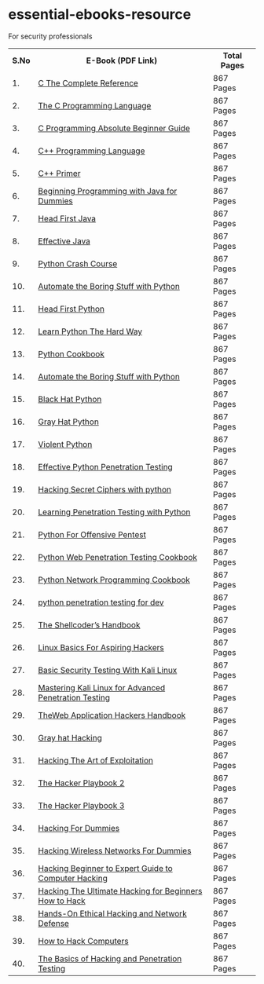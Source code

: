 # essential-ebooks-resource

For security professionals 

<table width="100%" class="table">
<tr>
<th>S.No</th>
<th>E-Book (PDF Link)</th>
<th>Total Pages</th>
</tr>
<tr><td>1.</td><td><a target="_blank" href="https://mega.nz/file/2G433bYK#FgnCMcDsJ641E5olrXB1Har2W4Pldpj7l7lDRQ9MuE0">C The Complete Reference</a></td><td>867 Pages</td></tr>
<tr><td>2.</td><td><a target="_blank" href="https://mega.nz/file/CWgCUSSD#YZ0HWVfDEMubV1_M7xn-4yCuYkfAzjq2_5Rybv2u6pw">The C Programming Language</a></td><td>867 Pages</td></tr>
<tr><td>3.</td><td><a target="_blank" href="https://mega.nz/file/bPIi0A6I#xw-K0ciA3LZLrSIWKLTn2iAY5KYqjHW1Nnm5d-CkpgI">C Programming Absolute Beginner Guide</a></td><td>867 Pages</td></tr>
<tr><td>4.</td><td><a target="_blank" href="https://mega.nz/file/fWRXEDQI#xxJ1Zs3dYIXIuQ5oSrUMuv5RsNPb_K40W0lkurqaG1k">C++ Programming Language</a></td><td>867 Pages</td></tr>
<tr><td>5.</td><td><a target="_blank" href="https://mega.nz/file/WKY2XazJ#KPQ3LtgetuwVqcApmmXgLbTzNxnPxKWQ1I6OrXTpOAQ">C++ Primer</a></td><td>867 Pages</td></tr>
<tr><td>6.</td><td><a target="_blank" href="https://mega.nz/file/vKIRzDoJ#9Pr7wvkVjfqau65czRJwX3FkW1UYXTT4kPDTCvyUbYo">Beginning Programming with Java for Dummies</a></td><td>867 Pages</td></tr>
<tr><td>7.</td><td><a target="_blank" href="https://mega.nz/file/CSpXBKJA#488c0WPw78KsN730jtGVflWmbV1xlgiYCqiQqPjBOKA">Head First Java</a></td><td>867 Pages</td></tr>
<tr><td>8.</td><td><a target="_blank" href="https://mega.nz/file/WCBmFbJZ#0gqqbEieXV6d_XqQlAn9vUUgOWD8q_15PQzMektfCM8">Effective Java</a></td><td>867 Pages</td></tr>
<tr><td>9.</td><td><a target="_blank" href="https://mega.nz/file/KWATGDhI#EGD2tRwO5oARtP7DeJyagQMqxRP0bE8G4TAkV6LG5g0">Python Crash Course</a></td><td>867 Pages</td></tr>
<tr><td>10.</td><td><a target="_blank" href="https://mega.nz/file/WDghlQbY#iJxIwE40Lo0CBTZ8Ae8F0i6QPfwIlx9za8HB4UsaeEs">Automate the Boring Stuff with Python</a></td><td>867 Pages</td></tr>
<tr><td>11.</td><td><a target="_blank" href="https://mega.nz/file/7f5miZyI#71qFP6bL7Ta_TpfXXgbPYr-WUUGs0vGsV4D37hmpowA">Head First Python</a></td><td>867 Pages</td></tr>
<tr><td>12.</td><td><a target="_blank" href="https://mega.nz/file/aHR1RZSI#A3JC0i4ec04LYvbbcyS3gpZn1x6DxSNyDENM7P4y8hk">Learn Python The Hard Way</a></td><td>867 Pages</td></tr>
<tr><td>13.</td><td><a target="_blank" href="https://mega.nz/file/3GJWQLhD#V3wwLB-RRtqKI2w23rH6Dgofxp_OC3CrqgTQvIt7s00">Python Cookbook</a></td><td>867 Pages</td></tr>
<tr><td>14.</td><td><a target="_blank" href="https://mega.nz/file/jSQwGTAA#iJxIwE40Lo0CBTZ8Ae8F0i6QPfwIlx9za8HB4UsaeEs">Automate the Boring Stuff with Python</a></td><td>867 Pages</td></tr>
<tr><td>15.</td><td><a target="_blank" href="https://mega.nz/file/WeAx2AjZ#tq7-NhwTb22hpEwEHFDmPtjuz15_DxORtr7yGaKRPnY">Black Hat Python</a></td><td>867 Pages</td></tr>
<tr><td>16.</td><td><a target="_blank" href="https://mega.nz/file/TOJGmBwS#ULvuD3-6GmKr75lmTKeFZNrqTjnJJqN8XpbBDFpkeTw">Gray Hat Python</a></td><td>867 Pages</td></tr>
<tr><td>17.</td><td><a target="_blank" href="https://mega.nz/file/PaZGXbyK#aqX8nXmqIFEDklGc7Ub0swCARBV1mRVMBypf5rolvyk">Violent Python</a></td><td>867 Pages</td></tr>
<tr><td>18.</td><td><a target="_blank" href="https://mega.nz/file/vCYQDRLL#foG9VGzlyavJt-qBJPI12WSspDjHlSyO3svavebBPQk">Effective Python Penetration Testing</a></td><td>867 Pages</td></tr>
<tr><td>19.</td><td><a target="_blank" href="https://mega.nz/file/2eYgTDpI#vUA1SKBXZnry2MRdZeBwFT_aUEPO_KDRYxZeG9-UefE">Hacking Secret Ciphers with python</a></td><td>867 Pages</td></tr>
<tr><td>20.</td><td><a target="_blank" href="https://mega.nz/file/PaJWTIhD#oKwsjW3jx_NhWoazfiweZzWhHkerKGkeIbG299YC5k0">Learning Penetration Testing with Python</a></td><td>867 Pages</td></tr>
<tr><td>21.</td><td><a target="_blank" href="https://mega.nz/file/vW5VCJjD#vYl5khWxLedWdb_dHsqjlNBFD68knIvcLk3EfkAgjIA">Python For Offensive Pentest</a></td><td>867 Pages</td></tr>
<tr><td>22.</td><td><a target="_blank" href="https://mega.nz/file/HO4VQapY#P3oOef3e9UIyWeSugqiMHRxp_0LJaoPSlFkb4esqcow">Python Web Penetration Testing Cookbook</a></td><td>867 Pages</td></tr>
<tr><td>23.</td><td><a target="_blank" href="https://mega.nz/file/THxHQQ7T#6FXUSpcetTgc5HZv2v6NY0CNy9le6wvpBCSSzr21BuM">Python Network Programming Cookbook</a></td><td>867 Pages</td></tr>
<tr><td>24.</td><td><a target="_blank" href="https://mega.nz/file/2X4VzCSZ#EPGVrR_JefWhbvVyCjgYn2o2TpVK5pvUuYv6hpwrVIs">python penetration testing for dev</a></td><td>867 Pages</td></tr>
<tr><td>25.</td><td><a target="_blank" href="https://mega.nz/file/2bRnxTID#etNfVW9PW3QGKBYh4wQSdRWWFSe8t4l7npyTGLc2zBY">The Shellcoder’s Handbook</a></td><td>867 Pages</td></tr>
<tr><td>26.</td><td><a target="_blank" href="https://mega.nz/file/eKIhgAAD#n4MsQzlkan5Cw0ENG9BHJnT3tDi-JZv89anb1pqNrqk">Linux Basics For Aspiring Hackers</a></td><td>867 Pages</td></tr>
<tr><td>27.</td><td><a target="_blank" href="https://mega.nz/file/Sbo2nDhJ#GPgu-BSbMlCBG_XACvWs3Z5W8ARDPVAvKAt6pGvM988">Basic Security Testing With Kali Linux</a></td><td>867 Pages</td></tr>
<tr><td>28.</td><td><a target="_blank" href="https://mega.nz/file/PWRwUaBT#JLWljzfEym3tWcjD7d0Pmdxh_YbbkoW0lK5kUDhylxY">Mastering Kali Linux for Advanced Penetration Testing</a></td><td>867 Pages</td></tr>
<tr><td>29.</td><td><a target="_blank" href="https://mega.nz/file/XfBgBbAR#boBj24GCCvs8JYm492MP-g5t76GEzmOfgoMar-TUMHI">TheWeb Application Hackers Handbook</a></td><td>867 Pages</td></tr>
<tr><td>30.</td><td><a target="_blank" href="https://mega.nz/file/OfIhSbJA#gHS-rftuNcjAt7OVwM4Ub-MOhXL0kW6Q235-c9RdZ1Q">Gray hat Hacking</a></td><td>867 Pages</td></tr>
<tr><td>31.</td><td><a target="_blank" href="https://mega.nz/file/DH5VTAxK#9jWUWSIX5ax09kbYw3Is8lYfKiRjbaIbCRZmkQaQkEs">Hacking The Art of Exploitation</a></td><td>867 Pages</td></tr>
<tr><td>32.</td><td><a target="_blank" href="https://mega.nz/file/yGoiDDpK#5Iz2Ieu2SS7RvHQbSjjgttU3SdFOld-9N_7kEjodx5U">The Hacker Playbook 2</a></td><td>867 Pages</td></tr>
<tr><td>33.</td><td><a target="_blank" href="https://mega.nz/file/Obp1xS7L#XFLACfapN_pO8YnS4KKibYZoTCXhsrV1iByrqVaxHgc">The Hacker Playbook 3</a></td><td>867 Pages</td></tr>
<tr><td>34.</td><td><a target="_blank" href="https://mega.nz/file/COAGxQLA#omfvK3Banchojt6iv9nElrdF7eiu4l67v2pwME1fy0A">Hacking For Dummies</a></td><td>867 Pages</td></tr>
<tr><td>35.</td><td><a target="_blank" href="https://mega.nz/file/eTA0mAgT#jaA7l67vQKdCdEz0plD5753nUtNvUx05Jqi7DgUQLGQ">Hacking Wireless Networks For Dummies</a></td><td>867 Pages</td></tr>
<tr><td>36.</td><td><a target="_blank" href="https://mega.nz/file/uaRRAZrC#UjoUtpARfQV4P_TaChCna-Bjn48Y9DO-1aCN2RcylPU">Hacking Beginner to Expert Guide to Computer Hacking</a></td><td>867 Pages</td></tr>
<tr><td>37.</td><td><a target="_blank" href="https://mega.nz/file/XLR1nbQZ#9QE8K1Y545nW0FD8nXJswCx8Pu-YQUm0Y6ctn1AcyzY">Hacking The Ultimate Hacking for Beginners How to Hack</a></td><td>867 Pages</td></tr>
<tr><td>38.</td><td><a target="_blank" href="https://mega.nz/file/XPpwkSBT#oPYKluUAgKerjrCTf0ib8FcuZYAZgrVobxQmYHhVZiQ">Hands-On Ethical Hacking and Network Defense</a></td><td>867 Pages</td></tr>
<tr><td>39.</td><td><a target="_blank" href="https://mega.nz/file/CaRnxZhQ#fXhZSIIkb2YeCGJT7a1sil30YwCcb0HJIIIjVRJ2fYg">How to Hack Computers</a></td><td>867 Pages</td></tr>
<tr><td>40.</td><td><a target="_blank" href="https://mega.nz/file/OToXyL7J#kZ93w4pC4FZWyFUVZvTFDJu_z0FX5-ubxRGrp0QfUK8">The Basics of Hacking and Penetration Testing</a></td><td>867 Pages</td></tr>

  
  
  
  
  
  
  
  
  
  
  
  
  
  
